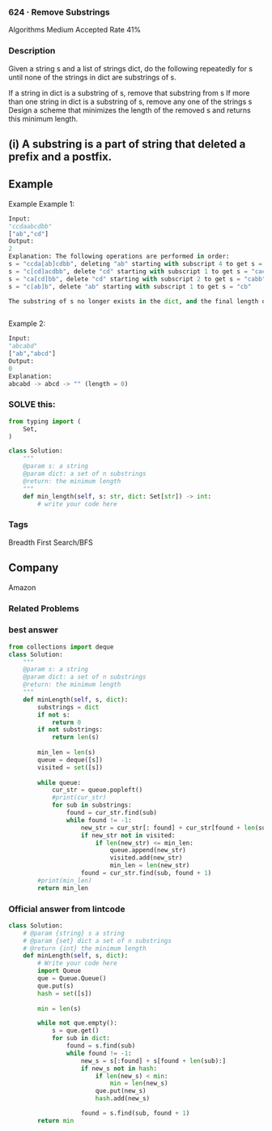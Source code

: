 ### 624 · Remove Substrings
Algorithms
Medium
Accepted Rate
41%


### Description

Given a string s and a list of strings dict, do the following repeatedly for s until none of the strings in dict are substrings of s.

If a string in dict is a substring of s, remove that substring from s
If more than one string in dict is a substring of s, remove any one of the strings s
Design a scheme that minimizes the length of the removed s and returns this minimum length.

## (i) A substring is a part of string that deleted a prefix and a postfix.



## Example
Example
Example 1:

```python
Input:
"ccdaabcdbb"
["ab","cd"]
Output:
2
Explanation: The following operations are performed in order:
s = "ccda[ab]cdbb", deleting "ab" starting with subscript 4 to get s = "ccdacdbb"
s = "c[cd]acdbb", delete "cd" starting with subscript 1 to get s = "cacdbb"
s = "ca[cd]bb", delete "cd" starting with subscript 2 to get s = "cabb"
s = "c[ab]b", delete "ab" starting with subscript 1 to get s = "cb"

The substring of s no longer exists in the dict, and the final length of s is 2



```

Example 2: 
```python
Input:
"abcabd"
["ab","abcd"]
Output:
0
Explanation: 
abcabd -> abcd -> "" (length = 0)
```
### SOLVE this:

```py
from typing import (
    Set,
)

class Solution:
    """
    @param s: a string
    @param dict: a set of n substrings
    @return: the minimum length
    """
    def min_length(self, s: str, dict: Set[str]) -> int:
        # write your code here
```




### Tags
Breadth First Search/BFS

## Company
Amazon

### Related Problems






### best answer
```py
from collections import deque
class Solution:
    """
    @param s: a string
    @param dict: a set of n substrings
    @return: the minimum length
    """
    def minLength(self, s, dict):
        substrings = dict
        if not s:
            return 0
        if not substrings:
            return len(s)
        
        min_len = len(s)
        queue = deque([s])
        visited = set([s])
        
        while queue:
            cur_str = queue.popleft()
            #print(cur_str)
            for sub in substrings:
                found = cur_str.find(sub)
                while found != -1:
                    new_str = cur_str[: found] + cur_str[found + len(sub): ]
                    if new_str not in visited:
                        if len(new_str) <= min_len:
                            queue.append(new_str)
                            visited.add(new_str)
                            min_len = len(new_str)
                    found = cur_str.find(sub, found + 1)
        #print(min_len)
        return min_len
```


### Official answer from lintcode

```py
class Solution:
    # @param {string} s a string
    # @param {set} dict a set of n substrings
    # @return {int} the minimum length
    def minLength(self, s, dict):
        # Write your code here
        import Queue
        que = Queue.Queue()
        que.put(s)
        hash = set([s])
    
        min = len(s)

        while not que.empty():
            s = que.get()
            for sub in dict:
                found = s.find(sub)
                while found != -1:
                    new_s = s[:found] + s[found + len(sub):]
                    if new_s not in hash:
                        if len(new_s) < min:
                            min = len(new_s)
                        que.put(new_s)
                        hash.add(new_s)

                    found = s.find(sub, found + 1)
        return min
```